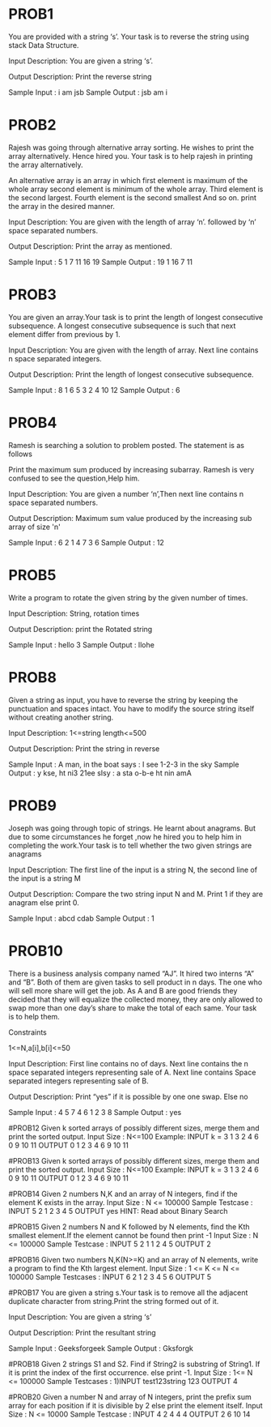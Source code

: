 # PROB1

You are provided with a string ‘s’. Your task is to reverse the string using stack Data Structure.

Input Description:
You are given a string ‘s’.

Output Description:
Print the reverse string

Sample Input :
i am jsb
Sample Output :
jsb am i

# PROB2

Rajesh was going through alternative array sorting. He wishes to print the array alternatively. Hence hired you. Your task is to help rajesh in printing the array alternatively.

An alternative array is an array in which first element is maximum of the whole array second element is minimum of the whole array. Third element is the second largest. Fourth element is the second smallest And so on. print the array in the desired manner.

Input Description:
You are given with the length of array ‘n’. followed by ‘n’ space separated numbers.

Output Description:
Print the array as mentioned.

Sample Input :
5 1 7 11 16 19
Sample Output :
19 1 16 7 11

# PROB3

You are given an array.Your task is to print the length of longest consecutive subsequence. A longest consecutive subsequence is such that next element differ from previous by 1.

Input Description:
You are given with the length of array. Next line contains n space separated integers.

Output Description:
Print the length of longest consecutive subsequence.

Sample Input :
8
1 6 5 3 2 4 10 12
Sample Output :
6

# PROB4

Ramesh is searching a solution to problem posted. The statement is as follows

Print the maximum sum produced by increasing subarray. Ramesh is very confused to see the question,Help him.

Input Description:
You are given a number ‘n’,Then next line contains n space separated numbers.

Output Description:
Maximum sum value produced by the increasing sub array of size 'n'

Sample Input :
6
2 1 4 7 3 6
Sample Output :
12

# PROB5

Write a program to rotate the given string by the given number of times.

Input Description:
String, rotation times

Output Description:
print the Rotated string

Sample Input :
hello 3
Sample Output :
llohe

# PROB8

Given a string as input, you have to reverse the string by keeping the punctuation and spaces intact. You have to modify the source
string itself without creating another string.

Input Description:
1<=string length<=500

Output Description:
Print the string in reverse

Sample Input :
A man, in the boat says : I see 1-2-3 in the sky
Sample Output :
y kse, ht ni3 21ee sIsy : a sta o-b-e ht nin amA

# PROB9

Joseph was going through topic of strings. He learnt about anagrams. But due to some circumstances he forget ,now he hired you to help him in completing the work.Your task is to tell whether the two given strings are anagrams

Input Description:
The first line of the input is a string N, the second line of the input is a string M

Output Description:
Compare the two string input N and M. Print 1 if they are anagram else print 0.

Sample Input :
abcd
cdab
Sample Output :
1

# PROB10

There is a business analysis company named “AJ”. It hired two interns “A” and “B”. Both of them are given tasks to sell product in n days. The one who will sell more share will get the job. As A and B are good friends they decided that they will equalize the collected money, they are only allowed to swap more than one day’s share to make the total of each same. Your task is to help them.

Constraints

1<=N,a[i],b[i]<=50

Input Description:
First line contains no of days. Next line contains the n space separated integers representing sale of A. Next line contains Space separated integers representing sale of B.

Output Description:
Print “yes” if it is possible by one one swap. Else no

Sample Input :
4
5 7 4 6
1 2 3 8
Sample Output :
yes

#PROB12
Given k sorted arrays of possibly different sizes, merge them and print the sorted output.
Input Size : N<=100
Example:
INPUT
k = 3
1 3
2 4 6
0 9 10 11
OUTPUT
0 1 2 3 4 6 9 10 11

#PROB13
Given k sorted arrays of possibly different sizes, merge them and print the sorted output.
Input Size : N<=100
Example:
INPUT
k = 3
1 3
2 4 6
0 9 10 11
OUTPUT
0 1 2 3 4 6 9 10 11

#PROB14
Given 2 numbers N,K and an array of N integers, find if the element K exists in the array.
Input Size : N <= 100000
Sample Testcase :
INPUT
5 2
1 2 3 4 5
OUTPUT
yes
HINT: Read about Binary Search

#PROB15
Given 2 numbers N and K followed by N elements, find the Kth smallest element.If the element cannot be found then print -1
Input Size : N <= 100000
Sample Testcase :
INPUT
5 2
1 1 2 4 5
OUTPUT
2

#PROB16
Given two numbers N,K(N>=K) and an array of N elements, write a program to find the Kth largest element.
Input Size : 1 <= K <= N <= 100000
Sample Testcases :
INPUT
6 2
1 2 3 4 5 6
OUTPUT
5

#PROB17
You are given a string s.Your task is to remove all the adjacent duplicate character from string.Print the string formed out of it.

Input Description:
You are given a string ‘s’

Output Description:
Print the resultant string

Sample Input :
Geeksforgeek
Sample Output :
Gksforgk

#PROB18
Given 2 strings S1 and S2. Find if String2 is substring of String1. If it is print the index of the first occurrence. else print -1.
Input Size : 1<= N <= 100000
Sample Testcases :
1)INPUT
test123string
123
OUTPUT
4

#PROB20
Given a number N and array of N integers, print the prefix sum array for each position if it is divisible by 2 else print the element itself.
Input Size : N <= 10000
Sample Testcase :
INPUT
4
2 4 4 4
OUTPUT
2 6 10 14
